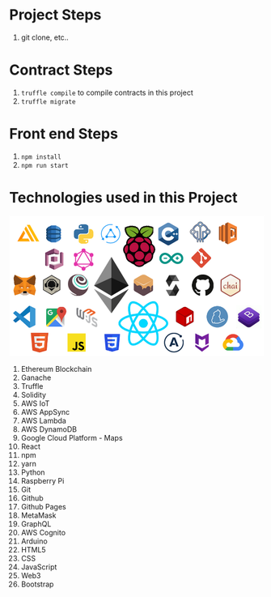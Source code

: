 # Project Steps

1. git clone, etc..

# Contract Steps

1. `truffle compile` to compile contracts in this project
2. `truffle migrate`

# Front end Steps

1. `npm install`
2. `npm run start`

# Technologies used in this Project

![TechStack](./public/TechStack.png)

1. Ethereum Blockchain
2. Ganache
3. Truffle
4. Solidity
5. AWS IoT
6. AWS AppSync
7. AWS Lambda
8. AWS DynamoDB
9. Google Cloud Platform - Maps
10. React
11. npm
12. yarn
13. Python
14. Raspberry Pi
15. Git
16. Github
17. Github Pages
18. MetaMask
19. GraphQL
20. AWS Cognito
21. Arduino
22. HTML5
23. CSS
24. JavaScript
25. Web3
26. Bootstrap
